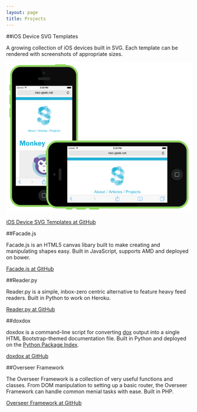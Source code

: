 ```yaml
---
layout: page
title: Projects
---
```


##iOS Device SVG Templates

A growing collection of iOS devices built in SVG. Each template can be rendered with screenshots of appropriate sizes.

![screenshot](/images/posts/ios-device-svg-templates/ios-device-svg-templates-orientations.png)

[iOS Device SVG Templates at GitHub](https://github.com/neogeek/ios-device-svg-templates)

##Facade.js

Facade.js is an HTML5 canvas libary built to make creating and manipulating shapes easy. Built in JavaScript, supports AMD and deployed on bower.

[Facade.js at GitHub](https://github.com/neogeek/Facade.js)

##Reader.py

Reader.py is a simple, inbox-zero centric alternative to feature heavy feed readers. Built in Python to work on Heroku.

[Reader.py at GitHub](https://github.com/neogeek/reader.py)

##doxdox

doxdox is a command-line script for converting [dox](https://github.com/visionmedia/dox) output into a single HTML Bootstrap-themed documentation file. Built in Python and deployed on the [Python Package Index](https://pypi.python.org/pypi/doxdox).

[doxdox at GitHub](https://github.com/neogeek/doxdox)

##Overseer Framework

The Overseer Framework is a collection of very useful functions and classes. From DOM manipulation to setting up a basic router, the Overseer Framework can handle common menial tasks with ease. Built in PHP.

[Overseer Framework at GitHub](https://github.com/neogeek/Overseer-Framework)